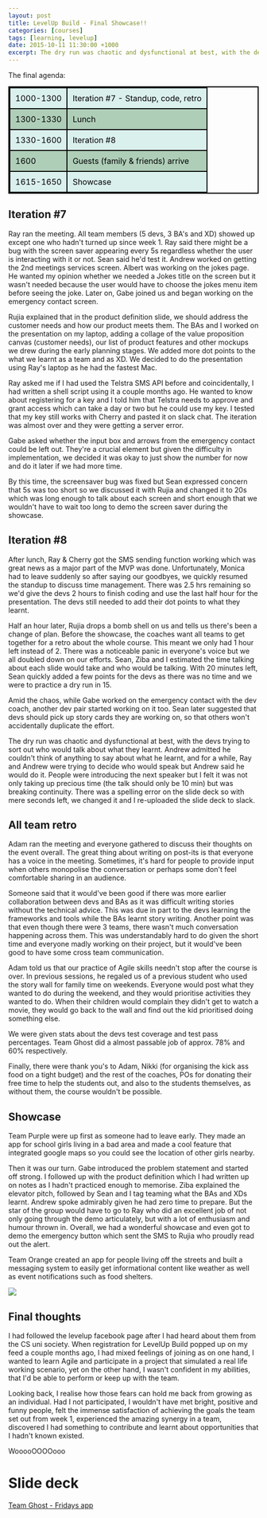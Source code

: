 ```yaml
---
layout: post
title: LevelUp Build - Final Showcase!!
categories: [courses]
tags: [learning, levelup]
date: 2015-10-11 11:30:00 +1000
excerpt: The dry run was chaotic and dysfunctional at best, with the devs trying to sort out who would talk about what they learnt.
---
```

<style>

table{
	margin: 0 auto;
    border-collapse: collapse;
    border-spacing: 0;
    border:2px solid #000000;
}

th{
    background: #33824c;
    color: white;
}

th, td{
    border:2px solid #000000;
    padding: 10px;
}

td{
	color: black;
}

tr:nth-child(even){
	background: #afceb8;
}

tr:nth-child(odd){
	background: #daf0ed;
}
</style>

The final agenda:

<table>
    <tr><td>1000-1300</td><td>Iteration #7 - Standup, code, retro</td></tr>
    <tr><td>1300-1330</td><td>Lunch</td></tr>
    <tr><td>1330-1600</td><td>Iteration #8</td></tr>
    <tr><td>1600</td><td>Guests (family & friends) arrive</td></tr>
    <tr><td>1615-1650</td><td>Showcase</td></tr>
</table>

## Iteration #7

Ray ran the meeting. All team members (5 devs, 3 BA's and XD) showed up except one who hadn't turned up since week 1. Ray said there might be a bug with the screen saver appearing every 5s regardless whether the user is interacting with it or not. Sean said he'd test it. Andrew worked on getting the 2nd meetings services screen. Albert was working on the jokes page. He wanted my opinion whether we needed a Jokes title on the screen but it wasn't needed because the user would have to choose the jokes menu item before seeing the joke. Later on, Gabe joined us and began working on the emergency contact screen.

Rujia explained that in the product definition slide, we should address the customer needs and how our product meets them. The BAs and I worked on the presentation on my laptop, adding a collage of the value proposition canvas (customer needs), our list of product features and other mockups we drew during the early planning stages. We added more dot points to the what we learnt as a team and as XD. We decided to do the presentation using Ray's laptop as he had the fastest Mac.

Ray asked me if I had used the Telstra SMS API before and coincidentally, I had written a shell script using it a couple months ago. He wanted to know about registering for a key and I told him that Telstra needs to approve and grant access which can take a day or two but he could use my key. I tested that my key still works with Cherry and pasted it on slack chat. The iteration was almost over and they were getting a server error.

Gabe asked whether the input box and arrows from the emergency contact could be left out. They're a crucial element but given the difficulty in implementation, we decided it was okay to just show the number for now and do it later if we had more time.

By this time, the screensaver bug was fixed but Sean expressed concern that 5s was too short so we discussed it with Rujia and changed it to 20s which was long enough to talk about each screen and short enough that we wouldn't have to wait too long to demo the screen saver during the showcase.

## Iteration #8

After lunch, Ray & Cherry got the SMS sending function working which was great news as a major part of the MVP was done. Unfortunately, Monica had to leave suddenly so after saying our goodbyes, we quickly resumed the standup to discuss time management. There was 2.5 hrs remaining so we'd give the devs 2 hours to finish coding and use the last half hour for the presentation. The devs still needed to add their dot points to what they learnt.

Half an hour later, Rujia drops a bomb shell on us and tells us there's been a change of plan. Before the showcase, the coaches want all teams to get together for a retro about the whole course. This meant we only had 1 hour left instead of 2. There was a noticeable panic in everyone's voice but we all doubled down on our efforts. Sean, Ziba and I estimated the time talking about each slide would take and who would be talking. With 20 minutes left, Sean quickly added a few points for the devs as there was no time and we were to practice a dry run in 15.

Amid the chaos, while Gabe worked on the emergency contact with the dev coach, another dev pair started working on it too. Sean later suggested that devs should pick up story cards they are working on, so that others won't accidentally duplicate the effort.

The dry run was chaotic and dysfunctional at best, with the devs trying to sort out who would talk about what they learnt. Andrew admitted he couldn't think of anything to say about what he learnt, and for a while, Ray and Andrew were trying to decide who would speak but Andrew said he would do it. People were introducing the next speaker but I felt it was not only taking up precious time (the talk should only be 10 min) but was breaking continuity. There was a spelling error on the slide deck so with mere seconds left, we changed it and I re-uploaded the slide deck to slack.

## All team retro

Adam ran the meeting and everyone gathered to discuss their thoughts on the event overall. The great thing about writing on post-its is that everyone has a voice in the meeting. Sometimes, it's hard for people to provide input when others monopolise the conversation or perhaps some don't feel comfortable sharing in an audience.

Someone said that it would've been good if there was more earlier collaboration between devs and BAs as it was difficult writing stories without the technical advice. This was due in part to the devs learning the frameworks and tools while the BAs learnt story writing. Another point was that even though there were 3 teams, there wasn't much conversation happening across them. This was understandably hard to do given the short time and everyone madly working on their project, but it would've been good to have some cross team communication.

Adam told us that our practice of Agile skills needn't stop after the course is over. In previous sessions, he regaled us of a previous student who used the story wall for family time on weekends. Everyone would post what they wanted to do during the weekend, and they would prioritise activities they wanted to do. When their children would complain they didn't get to watch a movie, they would go back to the wall and find out the kid prioritised doing something else.

We were given stats about the devs test coverage and test pass percentages. Team Ghost did a almost passable job of approx. 78% and 60% respectively.

Finally, there were thank you's to Adam, Nikki (for organising the kick ass food on a tight budget) and the rest of the coaches, POs for donating their free time to help the students out, and also to the students themselves, as without them, the course wouldn't be possible.

## Showcase

Team Purple were up first as someone had to leave early. They made an app for school girls living in a bad area and made a cool feature that integrated google maps so you could see the location of other girls nearby.

Then it was our turn. Gabe introduced the problem statement and started off strong. I followed up with the product definition which I had written up on notes as I hadn't practiced enough to memorise. Ziba explained the elevator pitch, followed by Sean and I tag teaming what the BAs and XDs learnt. Andrew spoke admirably given he had zero time to prepare. But the star of the group would have to go to Ray who did an excellent job of not only going through the demo articulately, but with a lot of enthusiasm and humour thrown in. Overall, we had a wonderful showcase and even got to demo the emergency button which sent the SMS to Rujia who proudly read out the alert.

Team Orange created an app for people living off the streets and built a messaging system to easily get informational content like weather as well as event notifications such as food shelters.

<img src="http://i.imgur.com/cOIXjYd.jpg"/>

## Final thoughts

I had followed the levelup facebook page after I had heard about them from the CS uni society. When registration for LevelUp Build popped up on my feed a couple months ago, I had mixed feelings of joining as on one hand, I wanted to learn Agile and participate in a project that simulated a real life working scenario, yet on the other hand, I wasn't confident in my abilities, that I'd be able to perform or keep up with the team.

Looking back, I realise how those fears can hold me back from growing as an individual. Had I not participated, I wouldn't have met bright, positive and funny people, felt the immense satisfaction of achieving the goals the team set out from week 1, experienced the amazing synergy in a team, discovered I had something to contribute and learnt about opportunities that I hadn't known existed.

WooooOOOOooo

# Slide deck

[Team Ghost - Fridays app](https://drive.google.com/file/d/0B6JIIawp8JvsRHI1eVNQZ191TUk/view?usp=sharing)